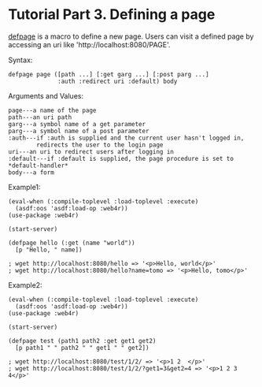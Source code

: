 Tutorial Part 3. Defining a page
=================================
[defpage](http://web4r.org/en/api#defpage) is a macro to define a new page. Users can visit a defined page by accessing an uri like 'http://localhost:8080/PAGE'.

Syntax:

    defpage page ([path ...] [:get garg ...] [:post parg ...]
                  :auth :redirect uri :default) body

Arguments and Values:

    page---a name of the page
    path---an uri path
    garg---a symbol name of a get parameter
    parg---a symbol name of a post parameter
    :auth---if :auth is supplied and the current user hasn't logged in,
            redirects the user to the login page
    uri---an uri to redirect users after logging in
    :default---if :default is supplied, the page procedure is set to *default-handler*
    body---a form

Example1:

    (eval-when (:compile-toplevel :load-toplevel :execute)
      (asdf:oos 'asdf:load-op :web4r))
    (use-package :web4r)

    (start-server)

    (defpage hello (:get (name "world"))
      [p "Hello, " name])

    ; wget http://localhost:8080/hello => '<p>Hello, world</p>'
    ; wget http://localhost:8080/hello?name=tomo => '<p>Hello, tomo</p>'

Example2:

    (eval-when (:compile-toplevel :load-toplevel :execute)
      (asdf:oos 'asdf:load-op :web4r))
    (use-package :web4r)

    (start-server)

    (defpage test (path1 path2 :get get1 get2)
      [p path1 " " path2 " " get1 " " get2])

    ; wget http://localhost:8080/test/1/2/ => '<p>1 2  </p>'
    ; wget http://localhost:8080/test/1/2/?get1=3&get2=4 => '<p>1 2 3 4</p>'
